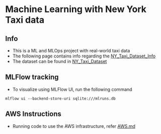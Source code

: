 # Machine Learning with New York Taxi data

## Info
* This is a ML and MLOps project with real-world taxi data
* The following page contains info regarding the [NY_Taxi_Dataset_Info](https://www.nyc.gov/site/tlc/passengers/your-ride.page)
* The dataset can be found in [NY_Taxi_Dataset](https://www.nyc.gov/site/tlc/about/tlc-trip-record-data.page)


## MLFlow tracking
* To visualize using MLFlow UI, run the following command
```
mlflow ui --backend-store-uri sqlite:///mlruns.db
```


## AWS Instructions
* Running code to use the AWS infrastructure, refer [AWS.md](AWS.md)
